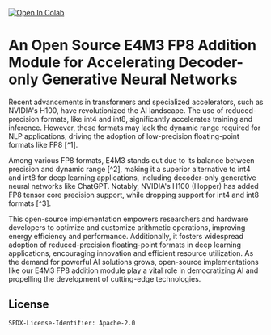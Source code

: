 <a target="_blank" href="https://colab.research.google.com/drive/10ER7BmSm4vbRMsVznXbMqf84Xr6Ze5Lc#scrollTo=NC__X6Jph4CU">
  <img src="https://colab.research.google.com/assets/colab-badge.svg" alt="Open In Colab"/>
</a>

# An Open Source E4M3 FP8 Addition Module for Accelerating Decoder-only Generative Neural Networks

Recent advancements in transformers and specialized accelerators, such as NVIDIA's H100, have revolutionized the AI landscape. The use of reduced-precision formats, like int4 and int8, significantly accelerates training and inference. However, these formats may lack the dynamic range required for NLP applications, driving the adoption of low-precision floating-point formats like FP8 [^1].

Among various FP8 formats, E4M3 stands out due to its balance between precision and dynamic range [^2], making it a superior alternative to int4 and int8 for deep learning applications, including decoder-only generative neural networks like ChatGPT. Notably, NVIDIA's H100 (Hopper) has added FP8 tensor core precision support, while dropping support for int4 and int8 formats [^3].

This open-source implementation empowers researchers and hardware developers to optimize and customize arithmetic operations, improving energy efficiency and performance. Additionally, it fosters widespread adoption of reduced-precision floating-point formats in deep learning applications, encouraging innovation and efficient resource utilization. As the demand for powerful AI solutions grows, open-source implementations like our E4M3 FP8 addition module play a vital role in democratizing AI and propelling the development of cutting-edge technologies.

## License

```
SPDX-License-Identifier: Apache-2.0
```

